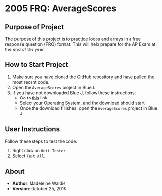 # 2005 FRQ: AverageScores

## Purpose of Project

The purpose of this project is to practice loops and arrays in a free response question (FRQ) format. This will help prepare for the AP Exam at the end of the year.

## How to Start Project

1. Make sure you have cloned the GitHub repository and have pulled the most recent code.
2. Open the `AverageScores` project in BlueJ.
3. If you have not downloaded Blue J, follow these instructions:
    * Go to [this](https://www.bluej.org) link
    * Select your Operating System, and the download should start
    * Once the download finishes, open the `AverageScores` project in Blue J

## User Instructions

Follow these steps to test the code:

1. Right click on `Unit Tester`
2. Select `Test All`.

## About

* **Author**: Madeleine Waldie
* **Version**: October 25, 2018
